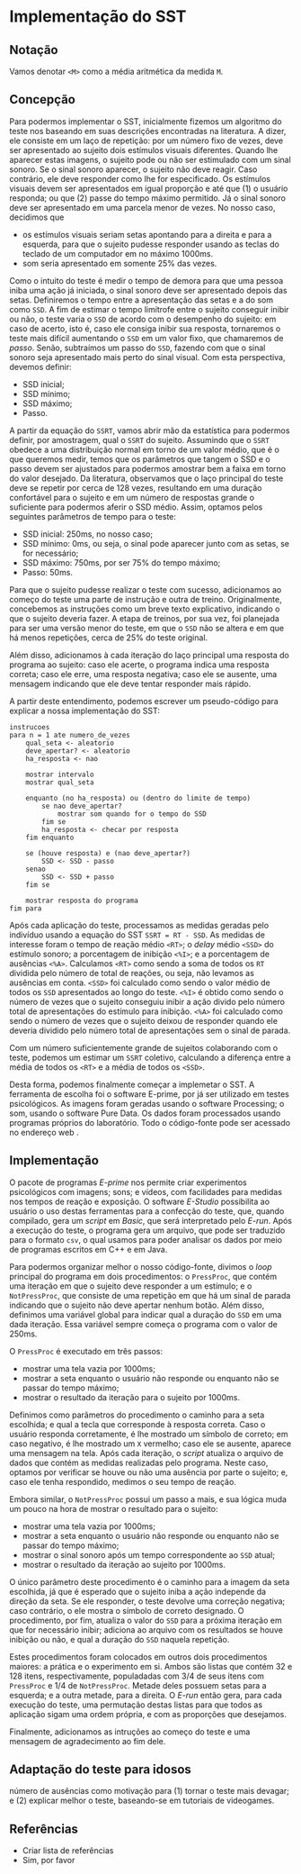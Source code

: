 Implementa&ccedil;&atilde;o do SST
====================

<!-- Assumindo uma explica&ccedil;&atilde;o do teste, das medi&ccedil;&otilde;es realizadas e do porque realiz&aacute;-las. -->

Nota&ccedil;&atilde;o
-------

Vamos denotar `<M>` como a m&eacute;dia aritm&eacute;tica da medida `M`.

Concep&ccedil;&atilde;o
---------

<!-- introdu&ccedil;&atilde;o -->
Para podermos implementar o SST, inicialmente fizemos um algoritmo do teste nos baseando em suas descri&ccedil;&otilde;es encontradas na literatura.<!-- Citar descri&ccedil;&otilde;es? --> A dizer, ele consiste em um la&ccedil;o de repeti&ccedil;&atilde;o: por um n&uacute;mero fixo de vezes, deve ser apresentado ao sujeito dois est&iacute;mulos visuais diferentes. Quando lhe aparecer estas imagens, o sujeito pode ou n&atilde;o ser estimulado com um sinal sonoro. Se o sinal sonoro aparecer, o sujeito n&atilde;o deve reagir. Caso contr&aacute;rio, ele deve responder como lhe for especificado. Os est&iacute;mulos visuais devem ser apresentados em igual propor&ccedil;&atilde;o e at&eacute; que (1) o usu&aacute;rio responda; ou que (2) passe do tempo m&aacute;ximo permitido. J&aacute; o sinal sonoro deve ser apresentado em uma parcela menor de vezes. No nosso caso, decidimos que

+ os est&iacute;mulos visuais seriam setas apontando para a direita e para a esquerda, para que o sujeito pudesse responder usando as teclas do teclado de um computador em no m&aacute;ximo 1000ms.
+ som seria apresentado em somente 25% das vezes<!-- Citar porque 25%? -->.

<!-- lidando com tempo -->
Como o intuito do teste &eacute; medir o tempo de demora para que uma pessoa iniba uma a&ccedil;&atilde;o j&aacute; iniciada, o sinal sonoro deve ser apresentado depois das setas. Definiremos o tempo entre a apresenta&ccedil;&atilde;o das setas e a do som como `SSD`. A fim de estimar o tempo lim&iacute;trofe entre o sujeito conseguir inibir ou n&atilde;o, o teste varia o `SSD` de acordo com o desempenho do sujeito: em caso de acerto, isto &eacute;, caso ele consiga inibir sua resposta, tornaremos o teste mais dif&iacute;cil aumentando o `SSD` em um valor fixo, que chamaremos de _passo_. Sen&atilde;o, subtra&iacute;mos um passo do `SSD`, fazendo com que o sinal sonoro seja apresentado mais perto do sinal visual. Com esta perspectiva, devemos definir:

+ SSD inicial;
+ SSD m&iacute;nimo;
+ SSD m&aacute;ximo;
+ Passo.

<!-- equa&ccedil;&atilde;o do ssrt, # de vezes -->
A partir da equa&ccedil;&atilde;o do `SSRT`, vamos abrir m&atilde;o da estat&iacute;stica para podermos definir, por amostragem, qual o `SSRT` do sujeito. Assumindo<!-- citar porque podemos assumir isso --> que o `SSRT` obedece a uma distribui&ccedil;&atilde;o normal em torno de um valor m&eacute;dio, que &eacute; o que queremos medir, temos que os par&acirc;metros que tangem o SSD e o passo devem ser ajustados para podermos amostrar bem a faixa em torno do valor desejado. Da literatura, observamos que o la&ccedil;o principal do teste deve se repetir por cerca de 128 vezes, resultando em uma dura&ccedil;&atilde;o confort&aacute;vel para o sujeito e em um n&uacute;mero de respostas grande o suficiente para podermos aferir o SSD m&eacute;dio. Assim, optamos pelos seguintes par&acirc;metros de tempo para o teste:

+ SSD inicial: 250ms, no nosso caso;
+ SSD m&iacute;nimo: 0ms, ou seja, o sinal pode aparecer junto com as setas, se for necess&aacute;rio;
+ SSD m&aacute;ximo: 750ms, por ser 75% do tempo m&aacute;ximo;
+ Passo: 50ms.

<!-- considera&ccedil;&otilde;es com o sujeito -->
Para que o sujeito pudesse realizar o teste com sucesso, adicionamos ao come&ccedil;o do teste uma parte de instru&ccedil;&atilde;o e outra de treino. Originalmente, concebemos as instru&ccedil;&otilde;es como um breve texto explicativo, indicando o que o sujeito deveria fazer. A etapa de treinos, por sua vez, foi planejada para ser uma vers&atilde;o menor do teste, em que o `SSD` n&atilde;o se altera e em que h&aacute; menos repeti&ccedil;&otilde;es, cerca de 25% do teste original.

Al&eacute;m disso, adicionamos &agrave; cada itera&ccedil;&atilde;o do la&ccedil;o principal uma resposta do programa ao sujeito: caso ele acerte, o programa indica uma resposta correta; caso ele erre, uma resposta negativa; caso ele se ausente, uma mensagem indicando que ele deve tentar responder mais r&aacute;pido.

<!-- conclus&atilde;o para implementa&ccedil;&atilde;o -->
A partir deste entendimento, podemos escrever um pseudo-c&oacute;digo para explicar a nossa implementa&ccedil;&atilde;o do SST:

    instrucoes
    para n = 1 ate numero_de_vezes
        qual_seta <- aleatorio
        deve_apertar? <- aleatorio
        ha_resposta <- nao

        mostrar intervalo
        mostrar qual_seta

        enquanto (no ha_resposta) ou (dentro do limite de tempo)
            se nao deve_apertar?
                mostrar som quando for o tempo do SSD
            fim se
            ha_resposta <- checar por resposta
        fim enquanto

        se (houve resposta) e (nao deve_apertar?)
            SSD <- SSD - passo
        senao
            SSD <- SSD + passo
        fim se

        mostrar resposta do programa
    fim para

<!-- conclus&atilde;o para o processamento -->
Ap&oacute;s cada aplica&ccedil;&atilde;o do teste, processamos as medidas geradas pelo indiv&iacute;duo usando a equa&ccedil;&atilde;o do SST `SSRT = RT - SSD`. As medidas de interesse foram o tempo de rea&ccedil;&atilde;o m&eacute;dio `<RT>`; o _delay_ m&eacute;dio `<SSD>` do est&iacute;mulo sonoro; a porcentagem de inibi&ccedil;&atilde;o `<%I>`; e a porcentagem de aus&ecirc;ncias `<%A>`. Calculamos `<RT>` como sendo a soma de todos os `RT` dividida pelo n&uacute;mero de total de rea&ccedil;&otilde;es, ou seja, n&atilde;o levamos as aus&ecirc;ncias em conta. `<SSD>` foi calculado como sendo o valor m&eacute;dio de todos os `SSD` apresentados ao longo do teste. `<%I>` &eacute; obtido como sendo o n&uacute;mero de vezes que o sujeito conseguiu inibir a a&ccedil;&atilde;o divido pelo n&uacute;mero total de apresenta&ccedil;&otilde;es do est&iacute;mulo para inibi&ccedil;&atilde;o. `<%A>` foi calculado como sendo o n&uacute;mero de vezes que o sujeito deixou de responder quando ele deveria dividido pelo n&uacute;mero total de apresenta&ccedil;&otilde;es sem o sinal de parada.

Com um n&uacute;mero suficientemente grande de sujeitos colaborando com o teste, podemos um estimar um `SSRT` coletivo, calculando a diferen&ccedil;a entre a m&eacute;dia de todos os `<RT>` e a m&eacute;dia de todos os `<SSD>`.

<!-- finalmente... -->
Desta forma, podemos finalmente come&ccedil;ar a implemetar o SST. A ferramenta de escolha foi o software E-prime, por j&aacute; ser utilizado em testes psicol&oacute;gicos. As imagens foram geradas usando o software Processing; o som, usando o software Pure Data. Os dados foram processados usando programas pr&oacute;prios do laborat&oacute;rio. Todo o c&oacute;digo-fonte pode ser acessado no endere&ccedil;o web [](https://github.com/ishiikurisu/EEG/SST).

Implementa&ccedil;&atilde;o
-------------

<!-- aprendendo basic no e-prime. concep&ccedil;&atilde;o da arte. concep&ccedil;&atilde;o do som. processamento dos dados. -->
O pacote de programas _E-prime_ nos permite criar experimentos psicol&oacute;gicos com imagens; sons; e v&iacute;deos, com facilidades para medidas nos tempos de rea&ccedil;&atilde;o e exposi&ccedil;&atilde;o. O software _E-Studio_ possibilita ao usu&aacute;rio o uso destas ferramentas para a confec&ccedil;&atilde;o do teste, que, quando compilado, gera um _script_ em _Basic_, que ser&aacute; interpretado pelo _E-run_. Ap&oacute;s a execu&ccedil;&atilde;o do teste, o programa gera um arquivo, que pode ser traduzido para o formato `csv`, o qual usamos para poder analisar os dados por meio de programas escritos em C++ e em Java.

Para podermos organizar melhor o nosso c&oacute;digo-fonte, divimos o _loop_ principal do programa em dois procedimentos: o `PressProc`, que cont&eacute;m uma itera&ccedil;&atilde;o em que o sujeito deve responder a um est&iacute;mulo; e o `NotPressProc`, que consiste de uma repeti&ccedil;&atilde;o em que h&aacute; um sinal de parada indicando que o sujeito n&atilde;o deve apertar nenhum bot&atilde;o. Al&eacute;m disso, definimos uma vari&aacute;vel global para indicar qual a dura&ccedil;&atilde;o do `SSD` em uma dada itera&ccedil;&atilde;o. Essa vari&aacute;vel sempre come&ccedil;a o programa com o valor de 250ms.

O `PressProc` &eacute; executado em tr&ecirc;s passos:

+ mostrar uma tela vazia por 1000ms;
+ mostrar a seta enquanto o usu&aacute;rio n&atilde;o responde ou enquanto n&atilde;o se passar do tempo m&aacute;ximo;
+ mostrar o resultado da itera&ccedil;&atilde;o para o sujeito por 1000ms.

Definimos como par&acirc;metros do procedimento o caminho para a seta escolhida; e qual a tecla que corresponde &agrave; resposta correta. Caso o usu&aacute;rio responda corretamente, &eacute; lhe mostrado um s&iacute;mbolo de correto; em caso negativo, &eacute; lhe mostrado um `X` vermelho; caso ele se ausente, aparece uma mensagem na tela. Ap&oacute;s cada itera&ccedil;&atilde;o, o _script_ atualiza o arquivo de dados que cont&eacute;m as medidas realizadas pelo programa. Neste caso, optamos por verificar se houve ou n&atilde;o uma aus&ecirc;ncia por parte o sujeito; e, caso ele tenha respondido, medimos o seu tempo de rea&ccedil;&atilde;o.

Embora similar, o `NotPressProc` possui um passo a mais, e sua l&oacute;gica muda um pouco na hora de mostrar o resultado para o sujeito:

+ mostrar uma tela vazia por 1000ms;
+ mostrar a seta enquanto o usu&aacute;rio n&atilde;o responde ou enquanto n&atilde;o se passar do tempo m&aacute;ximo;
+ mostrar o sinal sonoro ap&oacute;s um tempo correspondente ao `SSD` atual;
+ mostrar o resultado da itera&ccedil;&atilde;o ao sujeito por 1000ms.

O &uacute;nico par&acirc;metro deste procedimento &eacute; o caminho para a imagem da seta escolhida, j&aacute; que &eacute; esperado que o sujeito iniba a a&ccedil;&atilde;o independe da dire&ccedil;&atilde;o da seta. Se ele responder, o teste devolve uma corre&ccedil;&atilde;o negativa; caso contr&aacute;rio, o ele mostra o s&iacute;mbolo de correto designado. O procedimento, por fim, atualiza o valor do `SSD` para a pr&oacute;xima itera&ccedil;&atilde;o em que for necess&aacute;rio inibir; adiciona ao arquivo com os resultados se houve inibi&ccedil;&atilde;o ou n&atilde;o, e qual a dura&ccedil;&atilde;o do `SSD` naquela repeti&ccedil;&atilde;o.

Estes procedimentos foram colocados em outros dois procedimentos maiores: a pr&aacute;tica e o experimento em si. Ambos s&atilde;o listas que cont&eacute;m 32 e 128 itens, respectivamente, populadadas com 3/4 de seus itens com `PressProc` e 1/4 de `NotPressProc`. Metade deles possuem setas para a esquerda; e a outra metade, para a direita. O _E-run_ ent&atilde;o gera, para cada execu&ccedil;&atilde;o do teste, uma permuta&ccedil;&atilde;o destas listas para que todos as aplica&ccedil;&atilde;o sigam uma ordem pr&oacute;pria, e com as propor&ccedil;&otilde;es que desejamos.

Finalmente, adicionamos as intru&ccedil;&otilde;es ao come&ccedil;o do teste e uma mensagem de agradecimento ao fim dele.

Adapta&ccedil;&atilde;o do teste para idosos
------------------------------

n&uacute;mero de aus&ecirc;ncias como motiva&ccedil;&atilde;o para (1) tornar o teste mais devagar; e (2) explicar melhor o teste, baseando-se em tutoriais de videogames.

Refer&ecirc;ncias
-----------

+ Criar lista de refer&ecirc;ncias
+ Sim, por favor
